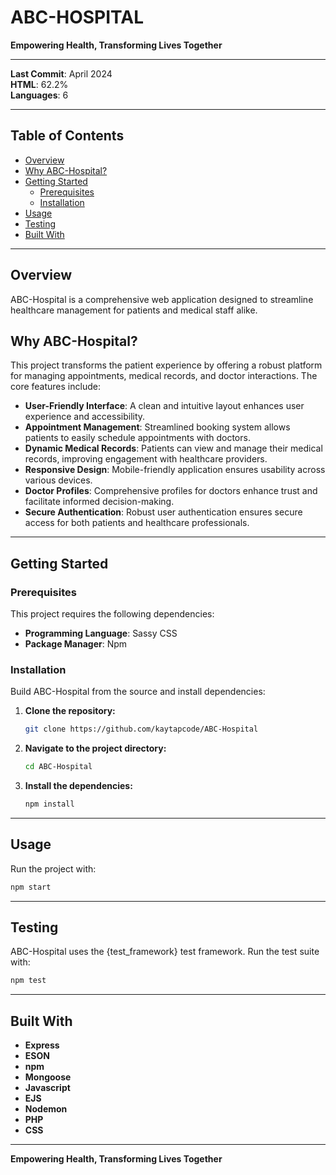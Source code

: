 # ABC-HOSPITAL  
**Empowering Health, Transforming Lives Together**  

---

**Last Commit**: April 2024  
**HTML**: 62.2%  
**Languages**: 6  

---

## Table of Contents  
- [Overview](#overview)  
- [Why ABC-Hospital?](#why-abc-hospital)  
- [Getting Started](#getting-started)  
  - [Prerequisites](#prerequisites)  
  - [Installation](#installation)  
- [Usage](#usage)  
- [Testing](#testing)  
- [Built With](#built-with)  

---

## Overview  
ABC-Hospital is a comprehensive web application designed to streamline healthcare management for patients and medical staff alike.  

## Why ABC-Hospital?  
This project transforms the patient experience by offering a robust platform for managing appointments, medical records, and doctor interactions. The core features include:  

- **User-Friendly Interface**: A clean and intuitive layout enhances user experience and accessibility.  
- **Appointment Management**: Streamlined booking system allows patients to easily schedule appointments with doctors.  
- **Dynamic Medical Records**: Patients can view and manage their medical records, improving engagement with healthcare providers.  
- **Responsive Design**: Mobile-friendly application ensures usability across various devices.  
- **Doctor Profiles**: Comprehensive profiles for doctors enhance trust and facilitate informed decision-making.  
- **Secure Authentication**: Robust user authentication ensures secure access for both patients and healthcare professionals.  

---

## Getting Started  

### Prerequisites  
This project requires the following dependencies:  
- **Programming Language**: Sassy CSS  
- **Package Manager**: Npm  

### Installation  
Build ABC-Hospital from the source and install dependencies:  

1. **Clone the repository:**  
   ```bash  
   git clone https://github.com/kaytapcode/ABC-Hospital  
   ```  

2. **Navigate to the project directory:**  
   ```bash  
   cd ABC-Hospital  
   ```  

3. **Install the dependencies:**  
   ```bash  
   npm install  
   ```  

---

## Usage  
Run the project with:  
```bash  
npm start  
```  

---

## Testing  
ABC-Hospital uses the {test_framework} test framework. Run the test suite with:  
```bash  
npm test  
```  

---

## Built With  
- **Express**  
- **ESON**  
- **npm**  
- **Mongoose**  
- **Javascript**  
- **EJS**  
- **Nodemon**  
- **PHP**  
- **CSS**  

---  

**Empowering Health, Transforming Lives Together**
